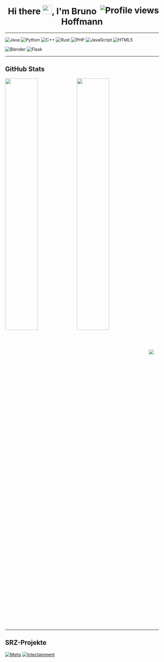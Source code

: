 <h1 align="center">
	<img src="https://gpvc.arturio.dev/robotix-00" alt="Profile views" align='right'/>
	Hi there <img src="https://media.giphy.com/media/hvRJCLFzcasrR4ia7z/giphy.gif" width="30">, I'm Bruno Hoffmann
</h1>

---
![Java](https://img.shields.io/badge/java-%23ED8B00.svg?style=for-the-badge&logo=java&logoColor=black)
![Python](https://img.shields.io/badge/python-3670A0?style=for-the-badge&logo=python&logoColor=ffdd54)
![C++](https://img.shields.io/badge/c++-%2300599C.svg?style=for-the-badge&logo=c%2B%2B&logoColor=black)
![Rust](https://img.shields.io/badge/rust-%23000000.svg?style=for-the-badge&logo=rust&logoColor=white)
![PHP](https://img.shields.io/badge/php-%23777BB4.svg?style=for-the-badge&logo=php&logoColor=black)
![JavaScript](https://img.shields.io/badge/javascript-%23323330.svg?style=for-the-badge&logo=javascript&logoColor=%23F7DF1E)
![HTML5](https://img.shields.io/badge/html5-%23E34F26.svg?style=for-the-badge&logo=html5&logoColor=black)

![Blender](https://img.shields.io/badge/blender-%23F5792A.svg?style=for-the-badge&logo=blender&logoColor=white)
![Flask](https://img.shields.io/badge/flask-%23000.svg?style=for-the-badge&logo=flask&logoColor=white)


---

## GitHub Stats
<img align="left" width="46%" src="https://github-readme-stats.vercel.app/api?username=robotix-00&count_private=true&include_all_commits=true&show_icons=true&theme=dark&border_radius=15" />
<img align="center" width="46%" src="https://github-readme-stats.vercel.app/api/top-langs/?username=robotix-00&layout=compact&langs_count=10&theme=dark&border_radius=15&card_width=450" />

<img align="center" src="https://activity-graph.herokuapp.com/graph?username=robotix-00&theme=react-dark&hide_border=true&area=true" />


---

## SRZ-Projekte
[![Metis](https://github-readme-stats.vercel.app/api/pin/?username=Metis-Hub&repo=Metis&theme=dark)](https://github.com/Metis-Hub/Metis)
[![Intectainment](https://github-readme-stats.vercel.app/api/pin/?username=Metis-Hub&repo=Intectainment&theme=dark)](https://github.com/Metis-Hub/Intectainment)

